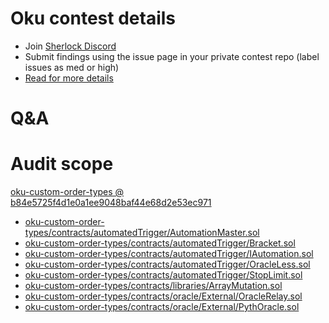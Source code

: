 
# Oku contest details

- Join [Sherlock Discord](https://discord.gg/MABEWyASkp)
- Submit findings using the issue page in your private contest repo (label issues as med or high)
- [Read for more details](https://docs.sherlock.xyz/audits/watsons)

# Q&A

# Audit scope


[oku-custom-order-types @ b84e5725f4d1e0a1ee9048baf44e68d2e53ec971](https://github.com/gfx-labs/oku-custom-order-types/tree/b84e5725f4d1e0a1ee9048baf44e68d2e53ec971)
- [oku-custom-order-types/contracts/automatedTrigger/AutomationMaster.sol](oku-custom-order-types/contracts/automatedTrigger/AutomationMaster.sol)
- [oku-custom-order-types/contracts/automatedTrigger/Bracket.sol](oku-custom-order-types/contracts/automatedTrigger/Bracket.sol)
- [oku-custom-order-types/contracts/automatedTrigger/IAutomation.sol](oku-custom-order-types/contracts/automatedTrigger/IAutomation.sol)
- [oku-custom-order-types/contracts/automatedTrigger/OracleLess.sol](oku-custom-order-types/contracts/automatedTrigger/OracleLess.sol)
- [oku-custom-order-types/contracts/automatedTrigger/StopLimit.sol](oku-custom-order-types/contracts/automatedTrigger/StopLimit.sol)
- [oku-custom-order-types/contracts/libraries/ArrayMutation.sol](oku-custom-order-types/contracts/libraries/ArrayMutation.sol)
- [oku-custom-order-types/contracts/oracle/External/OracleRelay.sol](oku-custom-order-types/contracts/oracle/External/OracleRelay.sol)
- [oku-custom-order-types/contracts/oracle/External/PythOracle.sol](oku-custom-order-types/contracts/oracle/External/PythOracle.sol)


